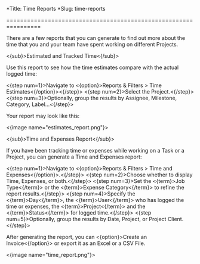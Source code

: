 *Title: Time Reports
*Slug: time-reports

================================================================

There are a few reports that you can generate to find out more about the time that you and your team have spent working on different Projects.

<{sub}>Estimated and Tracked Time<{/sub}>

Use this report to see how the time estimates compare with the actual logged time:

<{step num=1}>Navigate to <{option}>Reports & Filters > Time Estimates<{/option}><{/step}>
<{step num=2}>Select the Project.<{/step}>
<{step num=3}>Optionally, group the results by Assignee, Milestone, Category, Label...<{/step}>

Your report may look like this:

<{image name="estimates_report.png"}>

<{sub}>Time and Expenses Report<{/sub}>

If you have been tracking time or expenses while working on a Task or a Project, you can generate a Time and Expenses report:

<{step num=1}>Navigate to <{option}>Reports & Filters > Time and Expenses<{/option}>.<{/step}>
<{step num=2}>Choose whether to display Time, Expenses, or both.<{/step}>
<{step num=3}>Set the <{term}>Job Type<{/term}> or the <{term}>Expense Category<{/term}> to refine the report results.<{/step}>
<{step num=4}>Specify the <{term}>Day<{/term}>, the <{term}>User<{/term}> who has logged the time or expenses, the <{term}>Project<{/term}> and the <{term}>Status<{/term}> for logged time.<{/step}>
<{step num=5}>Optionally, group the results by Date, Project, or Project Client.<{/step}>

After generating the report, you can <{option}>Create an Invoice<{/option}> or export it as an Excel or a CSV File.

<{image name="time_report.png"}>
